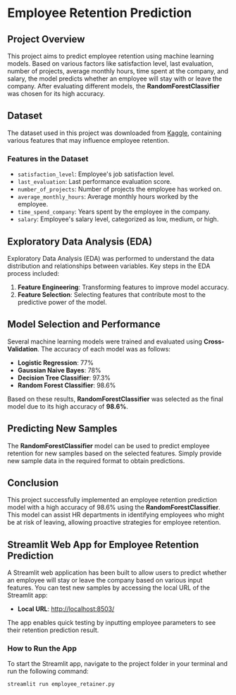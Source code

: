# Employee Retention Prediction

## Project Overview
This project aims to predict employee retention using machine learning models. Based on various factors like satisfaction level, last evaluation, number of projects, average monthly hours, time spent at the company, and salary, the model predicts whether an employee will stay with or leave the company. After evaluating different models, the **RandomForestClassifier** was chosen for its high accuracy.

## Dataset
The dataset used in this project was downloaded from [Kaggle](https://www.kaggle.com/), containing various features that may influence employee retention.

### Features in the Dataset
- `satisfaction_level`: Employee's job satisfaction level.
- `last_evaluation`: Last performance evaluation score.
- `number_of_projects`: Number of projects the employee has worked on.
- `average_monthly_hours`: Average monthly hours worked by the employee.
- `time_spend_company`: Years spent by the employee in the company.
- `salary`: Employee's salary level, categorized as low, medium, or high.

## Exploratory Data Analysis (EDA)
Exploratory Data Analysis (EDA) was performed to understand the data distribution and relationships between variables. Key steps in the EDA process included:
1. **Feature Engineering**: Transforming features to improve model accuracy.
2. **Feature Selection**: Selecting features that contribute most to the predictive power of the model.

## Model Selection and Performance
Several machine learning models were trained and evaluated using **Cross-Validation**. The accuracy of each model was as follows:
- **Logistic Regression**: 77%
- **Gaussian Naive Bayes**: 78%
- **Decision Tree Classifier**: 97.3%
- **Random Forest Classifier**: 98.6%

Based on these results, **RandomForestClassifier** was selected as the final model due to its high accuracy of **98.6%**.

## Predicting New Samples
The **RandomForestClassifier** model can be used to predict employee retention for new samples based on the selected features. Simply provide new sample data in the required format to obtain predictions.

## Conclusion
This project successfully implemented an employee retention prediction model with a high accuracy of 98.6% using the **RandomForestClassifier**. This model can assist HR departments in identifying employees who might be at risk of leaving, allowing proactive strategies for employee retention.

## Streamlit Web App for Employee Retention Prediction
A Streamlit web application has been built to allow users to predict whether an employee will stay or leave the company based on various input features. You can test new samples by accessing the local URL of the Streamlit app:

- **Local URL**: [http://localhost:8503/](http://localhost:8503/)

The app enables quick testing by inputting employee parameters to see their retention prediction result.

### How to Run the App
To start the Streamlit app, navigate to the project folder in your terminal and run the following command:

```bash
streamlit run employee_retainer.py

